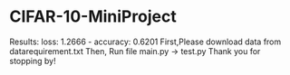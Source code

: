 # CIFAR-10-MiniProject
Results: loss: 1.2666 - accuracy: 0.6201
First,Please download data from datarequirement.txt
Then, Run file main.py -> test.py
Thank you for stopping by!
